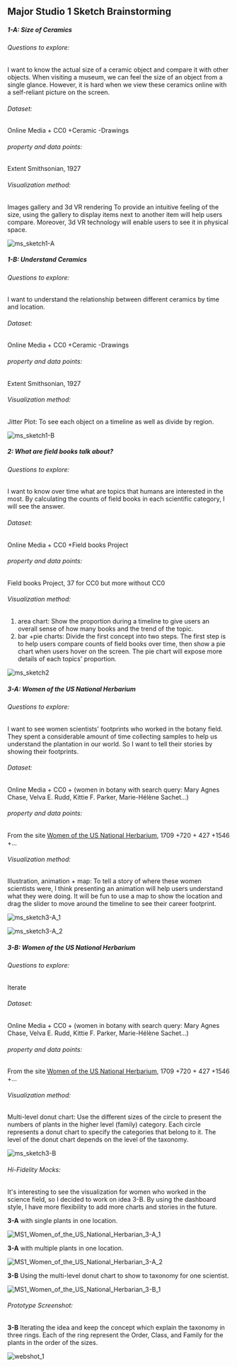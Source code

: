 ## Major Studio 1 Sketch Brainstorming 

##### 1-A: Size of Ceramics

###### Questions to explore:
I want to know the actual size of a ceramic object and compare it with other objects. When visiting a museum, we can feel the size of an object from a single glance. However, it is hard when we view these ceramics online with a self-reliant picture on the screen.

###### Dataset:
Online Media + CC0 +Ceramic -Drawings

###### property and data points:
Extent Smithsonian, 1927

###### Visualization method:
Images gallery and 3d VR rendering
To provide an intuitive feeling of the size, using the gallery to display items next to another item will help users compare. Moreover, 3d VR technology will enable users to see it in physical space.

![ms_sketch1-A](https://user-images.githubusercontent.com/6037803/133909333-e0f8a96b-fc4b-4516-8373-f1e70d5a9e74.jpg)



##### 1-B: Understand Ceramics

###### Questions to explore:
I want to understand the relationship between different ceramics by time and location.

###### Dataset:
Online Media + CC0 +Ceramic -Drawings

###### property and data points:
Extent Smithsonian, 1927

###### Visualization method:
Jitter Plot: To see each object on a timeline as well as divide by region.

![ms_sketch1-B](https://user-images.githubusercontent.com/6037803/133909690-bc00aa70-9b31-46c8-b301-caf8c79b063e.jpg)


##### 2: What are field books talk about?

###### Questions to explore:
I want to know over time what are topics that humans are interested in the most. By calculating the counts of field books in each scientific category, I will see the answer.

###### Dataset:
Online Media + CC0 +Field books Project

###### property and data points:
Field books Project, 37 for CC0 but more without CC0

###### Visualization method:
  1. area chart: Show the proportion during a timeline to give users an overall sense of how many books and the trend of the topic.
  2. bar +pie charts: Divide the first concept into two steps. The first step is to help users compare counts of field books over time, then show a pie chart when users hover on the screen.  The pie chart will expose more details of each topics' proportion.

![ms_sketch2](https://user-images.githubusercontent.com/6037803/133909698-65464bef-f680-4e0f-932e-8dab222301cc.jpg)


##### 3-A: Women of the US National Herbarium

###### Questions to explore:
I want to see women scientists' footprints who worked in the botany field. They spent a considerable amount of time collecting samples to help us understand the plantation in our world. So I want to tell their stories by showing their footprints.

###### Dataset:
Online Media + CC0 + (women in botany with search query: Mary Agnes Chase,  Velva E. Rudd, Kittie F. Parker, Marie-Hélène Sachet...)

###### property and data points:
From the site [Women of the US National Herbarium](https://naturalhistory.si.edu/research/botany/news-and-highlights/women-us-national-herbarium), 1709 +720 + 427 +1546 +...

###### Visualization method:
Illustration, animation +  map: To tell a story of where these women scientists were, I think presenting an animation will help users understand what they were doing. It will be fun to use a map to show the location and drag the slider to move around the timeline to see their career footprint.

![ms_sketch3-A_1](https://user-images.githubusercontent.com/6037803/133909828-85fdeaf5-9933-46f8-84c4-c8b69c786806.jpg)


![ms_sketch3-A_2](https://user-images.githubusercontent.com/6037803/133909831-4aaf43d6-90cf-49af-8fb7-13f30d92b575.jpg)


##### 3-B: Women of the US National Herbarium

###### Questions to explore:
Iterate 

###### Dataset:
Online Media + CC0 + (women in botany with search query: Mary Agnes Chase,  Velva E. Rudd, Kittie F. Parker, Marie-Hélène Sachet...)

###### property and data points:
From the site [Women of the US National Herbarium](https://naturalhistory.si.edu/research/botany/news-and-highlights/women-us-national-herbarium), 1709 +720 + 427 +1546 +...

###### Visualization method:
Multi-level donut chart: Use the different sizes of the circle to present the numbers of plants in the higher level (family) category. Each circle represents a donut chart to specify the categories that belong to it. The level of the donut chart depends on the level of the taxonomy. 

![ms_sketch3-B](https://user-images.githubusercontent.com/6037803/133910052-95e42533-2666-46e4-928e-ff342114418a.jpg)


###### Hi-Fidelity Mocks:
It's interesting to see the visualization for women who worked in the science field, so I decided to work on idea 3-B. By using the dashboard style, I have more flexibility to add more charts and stories in the future.

**3-A** with single plants in one location.

![MS1_Women_of_the_US_National_Herbarian_3-A_1](https://user-images.githubusercontent.com/6037803/133912039-a67ae66b-f205-4e47-ba95-30d4a3f59261.png)


**3-A** with multiple plants in one location.

![MS1_Women_of_the_US_National_Herbarian_3-A_2](https://user-images.githubusercontent.com/6037803/133912099-1cb48b0b-1dae-4f09-81ef-542b26603e8d.png)


**3-B** Using the multi-level donut chart to show to taxonomy for one scientist.

![MS1_Women_of_the_US_National_Herbarian_3-B_1](https://user-images.githubusercontent.com/6037803/133912133-db892c7b-3c64-4a25-8da7-c5c9be6ceb20.png)

###### Prototype Screenshot:

**3-B** Iterating the idea and keep the concept which explain the taxonomy in three rings. Each of the ring represent the Order, Class, and Family for the plants in the order of the sizes.

![webshot_1](https://user-images.githubusercontent.com/6037803/135182095-5bb741cd-9394-4bc2-99f0-e9ec749d4a7f.png)
